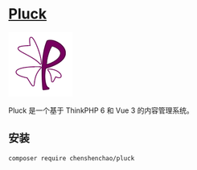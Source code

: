 # [Pluck](https://github.com/chenshenchao/pluck)

![Logo](https://raw.githubusercontent.com/chenshenchao/pluck/master/logo.png)

Pluck 是一个基于 ThinkPHP 6 和 Vue 3 的内容管理系统。

## 安装

```sh
composer require chenshenchao/pluck
```
